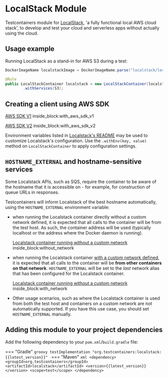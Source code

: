# LocalStack Module

Testcontainers module for [LocalStack](http://localstack.cloud/), 'a fully functional local AWS cloud stack', to develop and test your cloud and serverless apps without actually using the cloud.

## Usage example

Running LocalStack as a stand-in for AWS S3 during a test:

```java
DockerImageName localstackImage = DockerImageName.parse("localstack/localstack:0.11.3");

@Rule
public LocalStackContainer localstack = new LocalStackContainer(localstackImage)
        .withServices(S3);
```

## Creating a client using AWS SDK

<!--codeinclude-->
[AWS SDK V1](../../modules/localstack/src/test/java/org/testcontainers/containers/localstack/LocalstackContainerTest.java) inside_block:with_aws_sdk_v1
<!--/codeinclude-->

<!--codeinclude-->
[AWS SDK V2](../../modules/localstack/src/test/java/org/testcontainers/containers/localstack/LocalstackContainerTest.java) inside_block:with_aws_sdk_v2
<!--/codeinclude-->

Environment variables listed in [Localstack's README](https://github.com/localstack/localstack#configurations) may be used to customize Localstack's configuration. 
Use the `.withEnv(key, value)` method on `LocalStackContainer` to apply configuration settings.

## `HOSTNAME_EXTERNAL` and hostname-sensitive services

Some Localstack APIs, such as SQS, require the container to be aware of the hostname that it is accessible on - for example, for construction of queue URLs in responses.

Testcontainers will inform Localstack of the best hostname automatically, using the `HOSTNAME_EXTERNAL` environment variable:

* when running the Localstack container directly without a custom network defined, it is expected that all calls to the container will be from the test host. As such, the container address will be used (typically localhost or the address where the Docker daemon is running).

    <!--codeinclude-->
    [Localstack container running without a custom network](../../modules/localstack/src/test/java/org/testcontainers/containers/localstack/LocalstackContainerTest.java) inside_block:without_network
    <!--/codeinclude-->

* when running the Localstack container [with a custom network defined](/features/networking/#advanced-networking), it is expected that all calls to the container will be **from other containers on that network**. `HOSTNAME_EXTERNAL` will be set to the *last* network alias that has been configured for the Localstack container.

    <!--codeinclude-->
    [Localstack container running without a custom network](../../modules/localstack/src/test/java/org/testcontainers/containers/localstack/LocalstackContainerTest.java) inside_block:with_network
    <!--/codeinclude-->

* Other usage scenarios, such as where the Localstack container is used from both the test host and containers on a custom network are not automatically supported. If you have this use case, you should set `HOSTNAME_EXTERNAL` manually.

## Adding this module to your project dependencies

Add the following dependency to your `pom.xml`/`build.gradle` file:

=== "Gradle"
    ```groovy
    testImplementation "org.testcontainers:localstack:{{latest_version}}"
    ```
=== "Maven"
    ```xml
    <dependency>
        <groupId>org.testcontainers</groupId>
        <artifactId>localstack</artifactId>
        <version>{{latest_version}}</version>
        <scope>test</scope>
    </dependency>
    ```
